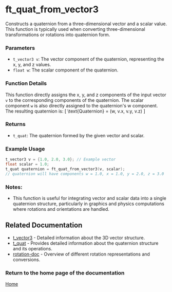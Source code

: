 # ft_quat_from_vector3
Constructs a quaternion from a three-dimensional vector and a scalar value. This function is typically used when converting three-dimensional transformations or rotations into quaternion form.

### Parameters
- `t_vector3 v`: The vector component of the quaternion, representing the x, y, and z values.
- `float w`: The scalar component of the quaternion.

### Function Details
This function directly assigns the x, y, and z components of the input vector `v` to the corresponding components of the quaternion. The scalar component `w` is also directly assigned to the quaternion's w component. The resulting quaternion is:
\[ \text{Quaternion} = (w, v.x, v.y, v.z) \]

### Returns
- `t_quat`: The quaternion formed by the given vector and scalar.

### Example Usage
```c
t_vector3 v = {1.0, 2.0, 3.0}; // Example vector
float scalar = 1.0;
t_quat quaternion = ft_quat_from_vector3(v, scalar);
// quaternion will have components w = 1.0, x = 1.0, y = 2.0, z = 3.0
```

### Notes:
- This function is useful for integrating vector and scalar data into a single quaternion structure, particularly in graphics and physics computations where rotations and orientations are handled.

## Related Documentation
- [t_vector3](../../vector/vector3/t_vector3.md) - Detailed information about the 3D vector structure.
- [t_quat](./t_quat.md) - Provides detailed information about the quaternion structure and its operations.
- [rotation-doc](../rotation-doc.md) - Overview of different rotation representations and conversions.

### Return to the home page of the documentation
[Home](../../home.md)
